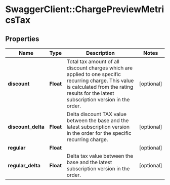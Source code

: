 # SwaggerClient::ChargePreviewMetricsTax

## Properties
Name | Type | Description | Notes
------------ | ------------- | ------------- | -------------
**discount** | **Float** | Total tax amount of all discount charges which are applied to one specific recurring charge. This value is calculated from the rating results for the latest subscription version in the order. | [optional] 
**discount_delta** | **Float** | Delta discount TAX value between the base and the latest subscription version in the order for the specific recurring charge. | [optional] 
**regular** | **Float** |  | [optional] 
**regular_delta** | **Float** | Delta tax value between the base and the latest subscription version in the order. | [optional] 


